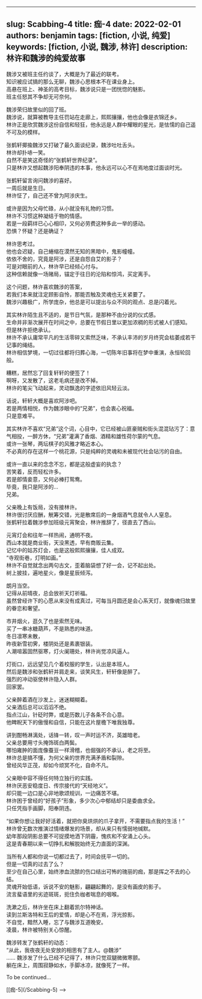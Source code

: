 ---
slug: Scabbing-4
title: 痂-4
date: 2022-02-01
authors: benjamin
tags: [fiction, 小说, 纯爱]
keywords: [fiction, 小说, 魏涉, 林许]
description: 林许和魏涉的纯爱故事
------
<!-- truncate -->
魏涉又被班主任约谈了，大概是为了最近的联考。<br/>
知识被应试搞的那么无聊，魏涉心思根本不在课业身上。<br/>
高悬在班上、神圣的高考目标，魏涉说只是一团恍惚的魅影。<br/>
班主任怒其不争却无可奈何。<br/>

魏涉荣归故里似的回了班。<br/>
魏涉说，就算被教导主任罚站在走廊上，熙熙攘攘，他也会像是衣锦还乡。<br/>
林许正是欣赏魏涉这份自信和轻狂，他永远是人群中耀眼的星光，是怯懦的自己遥不可及的模样。<br/>

张鹤轩揶揄魏涉又打破了最久面谈纪录，魏涉吐吐舌头。<br/>
林许却扑哧一笑。<br/>
自然不是笑这奇怪的“张鹤轩世界纪录”。<br/>
只是林许又想起魏涉阳奉阴违的本事，他永远可以心不在焉地度过面谈时光。<br/>

张鹤轩留言询问魏涉的喜好。<br/>
一周后就是生日。<br/>
林许怔了，自己还不曾为阿涉庆生。<br/>

或许是因为父母忙碌，从小就没有礼物的习惯。<br/>
林许不习惯这种凝结于物的情感。<br/>
若是一段羁绊已心心相印，又何必劳费这种多此一举的感动。<br/>
恐惧？怀疑？还是确证？<br/>

林许思考过。<br/>
他也会迟疑，自己蜷缩在漠然无知的黑暗中，鬼影幢幢。<br/>
依依不舍的，究竟是阿涉，还是自怨自艾的影子？<br/>
可是对眼前的人，林许早已经倾心付与。<br/>
这种信赖就像一场赌局，锚定于往日的沦陷和惊鸿，买定离手。<br/>

这个问题，林许喜欢魏涉的答案，<br/>
若我们本来就注定顾影自怜，那能否触及灵魂也无关紧要了。<br/>
魏涉兴趣极广，所学庞杂，他总是可以提出与众不同的观点、总是闪着光。<br/>

其实林许陌生且不适的，是节日气氛，是那种不由分说的仪式感。<br/>
生命并非渐次展开在时间之中，总要在节假日里以更加浓稠的形式被人们感知。<br/>
但是林许拒绝承认。<br/>
林许不承认庸常平凡的生活零碎又索然乏味，不承认丰沛的岁月终究会枯萎成若干记事的绳结。<br/>
林许相信梦境，一切过往都将归葬心海，一切陈年旧事将在梦中重演，永恒轮回般。<br/>

糟糕，居然忘了回复轩轩的便签了！<br/>
啊呀，又发散了，这老毛病还是改不掉。<br/>
林许的笔尖飞动起来，灵动飘逸的字迹依旧风轻云淡。<br/>

话说，轩轩大概是喜欢阿涉吧。<br/>
若是两情相悦，作为魏涉眼中的“兄弟”，也会衷心祝福。<br/>
只是意难平。<br/>

其实林许不喜欢“兄弟”这个词，心目中，它已经被山匪豪贼和街头混混玷污了：意气相投，一醉方休，“兄弟”灌满了香烟、酒精和雄性荷尔蒙的气息。<br/>
或许一张琴，两坛棋子的风雅才略近本心。<br/>
不必真的存在这样一个桃花源，只是纯粹的灵魂和未被现代社会玷污的自由。<br/>

或许一直以来的念念不忘，都是这般虚妄的执念？<br/>
苦笑着，反而轻松许多。<br/>
若是郎情妾意，又何必棒打鸳鸯。<br/>
毕竟，我只是阿涉的…<br/>
兄弟。<br/>


父亲晚上有饭局，没有接林许。<br/>
林许很讨厌应酬，觥筹交错，光是散席后的一身烟酒气息就令人人窒息。<br/>
张鹤轩拉着魏涉参加班级元宵聚会，林许推辞了，径直去了西山。<br/>

元宵灯会和往年一样热闹，通明不夜。<br/>
西山本就是商业街，天没黑透，早有商贩云集。<br/>
记忆中的姑苏灯会，也是这般熙熙攘攘，佳人成双。<br/>
“寺观街巷，灯明如画。”<br/>林许不自觉就念出两句古文，歪着脑袋想了好一会，记不起出处。<br/>
树上披挂，遍地星火，像是星辰倾泻。<br/>

朗月当空。<br/>
记得从前晴夜，总会放祈天灯祈福。<br/>
虽然曾经许下的心愿从来没有成真过，可每当月圆还是会心系天灯，就像魂归故里的眷恋和奢望。<br/>

市井烟火，逛久了也是索然无味。<br/>
买了一串冰糖葫芦，不是熟悉的味道。<br/>
冬日凛寒未散，<br/>
昨夜新雪初霁，楼阴处还是素裹银装。<br/>
人潮喧嚣固然驱寒，灯火阑珊处，林许尚觉凉风逼人。<br/>

灯街口，远远望见几个着校服的学生，认出是本班人。<br/>
然后是魏涉和张鹤轩并肩走来，谈笑风生，轩轩像是醉了。<br/>
强烈的冲动驱使林许隐入人群。<br/>
回家罢。<br/>


父亲醉着酒在沙发上，迷迷糊糊着。<br/>
父亲酒后总可以滔滔不绝。<br/>
指点江山，针砭时弊，或是历数儿子各条不合心意。<br/>
他睥睨天下的傲慢和自信，只能在这片屋檐下唯我独尊。<br/>

讲到酣畅淋漓处，话锋一转，叹一声时运不济，英雄暗老。<br/>
父亲总要用寸头掩饰斑白两鬓。<br/>
哪怕雍肿的面庞像蚕豆一样滑稽，也倔强的不承认，老之将至。<br/>
林许总是搞不懂，为何父亲的世界充满矛盾和裂隙。<br/>
曾经风华正茂，却如今顽冥不化，自命不凡。<br/>

父亲眼中容不得任何特立独行的实践。<br/>
林许厌恶安稳度日、传宗接代的“天经地义”。<br/>
却只能一边口是心非地歌颂规训，一边痛苦不堪。<br/>
林许困于曾经的“好孩子”形象，多少次心中郁结却只是委曲求全。<br/>
只任凭指手画脚，阳奉阴违。<br/>

“如果你想让我好好活着，就把你臭烘烘的爪子拿开，不需要指点我的生活！”<br/>
林许曾无数次推演过情绪爆发的场景，却从来只有懦弱地缄默。<br/>
幼年那段阴影总要不可捉摸地洒下阴霾，愧疚和不安涌上心头。<br/>这是青春期以来一切挣扎和解脱始终无力直面的深渊。<br/>

当所有人都和你说一切都过去了，时间会抚平一切的。<br/>
但是一切真的过去了么？<br/>
至少在自己心里，始终渗血流脓的伤口结出可怖的瑰丽的痂，那是挥之不去的心结。<br/>
灵魂开始低语，诉说不安的魅影，翩翩起舞的，是没有画皮的影子。<br/>
流言蜚语里的劣迹斑斑，扼住负枷者喘息的咽喉。<br/>

洗漱之后，林许坐在床上翻着凯尔特神话。<br/>
读到兰斯洛特和王后的爱情，却是心不在焉，浮光掠影。<br/>
不自觉，黯然入睡，忘了与魏涉互道晚安。<br/>
凌晨，林许被特别关心惊醒。<br/>

魏涉转发了张鹤轩的动态：<br/>
“从此，我夜夜无处安放的相思有了主人。@魏涉”<br/>
……
魏涉发了什么已经不记得了，林许只觉双腿微微寒颤。<br/>
躺在床上，周围寂静如水，手脚冰凉，就像死了一样。<br/>


To be continued...

<!-- ----->[[痂-5](/Scabbing-5) -->